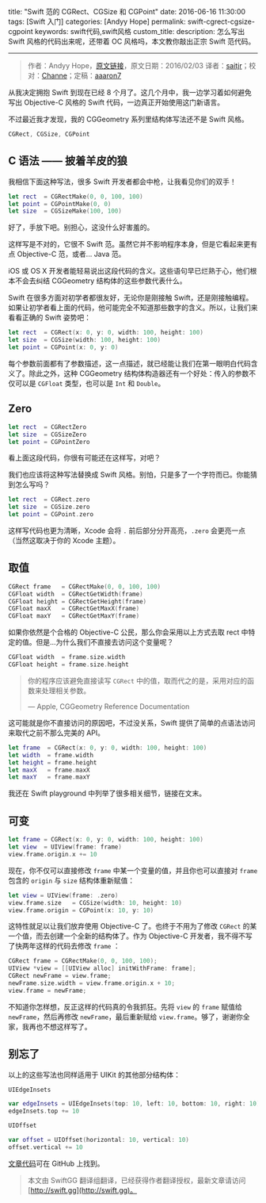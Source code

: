 title: "Swift 范的 CGRect、CGSize 和 CGPoint"
date: 2016-06-16 11:30:00
tags: [Swift 入门]
categories: [Andyy Hope]
permalink: swift-cgrect-cgsize-cgpoint
keywords: swift代码,swift风格
custom_title: 
description: 怎么写出 Swift 风格的代码出来呢，还带着 OC 风格吗，本文教你敲出正宗 Swift 范代码。

---
> 作者：Andyy Hope，[原文链接](https://medium.com/swift-programming/swift-cgrect-cgsize-cgpoint-5f4196da9cf8#.xyzjottei)，原文日期：2016/02/03
> 译者：[saitjr](http://www.saitjr.com)；校对：[Channe](undefined)；定稿：[aaaron7](http://www.jianshu.com/users/9efd08855d3a/)
  







<!--此处开始正文-->

从我决定拥抱 Swift 到现在已经 8 个月了。这几个月中，我一边学习着如何避免写出 Objective-C 风格的 Swift 代码，一边真正开始使用这门新语言。

不过最近我才发现，我的 CGGeometry 系列里结构体写法还不是 Swift 风格。

```swift
CGRect, CGSize, CGPoint
```

<!--more-->

## C 语法 —— 披着羊皮的狼

我相信下面这种写法，很多 Swift 开发者都会中枪，让我看见你们的双手！

```swift
let rect  = CGRectMake(0, 0, 100, 100)
let point = CGPointMake(0, 0)
let size  = CGSizeMake(100, 100)
```

好了，手放下吧。别担心，这没什么好害羞的。

这样写是不对的，它很不 Swift 范。虽然它并不影响程序本身，但是它看起来更有点 Objective-C 范，或者... Java 范。

iOS 或 OS X 开发者能轻易说出这段代码的含义。这些语句早已烂熟于心，他们根本不会去纠结 CGGeometry 结构体的这些参数代表什么。

Swift 在很多方面对初学者都很友好，无论你是刚接触 Swift，还是刚接触编程。如果让初学者看上面的代码，他可能完全不知道那些数字的含义。所以，让我们来看看正确的 Swift 姿势吧：

```swift
let rect  = CGRect(x: 0, y: 0, width: 100, height: 100)
let size  = CGSize(width: 100, height: 100)
let point = CGPoint(x: 0, y: 0)
```

每个参数前面都有了参数描述，这一点描述，就已经能让我们在第一眼明白代码含义了。除此之外，这种 CGGeometry 结构体构造器还有一个好处：传入的参数不仅可以是 `CGFloat` 类型，也可以是 `Int` 和 `Double`。

## Zero

```swift
let rect  = CGRectZero
let size  = CGSizeZero
let point = CGPointZero
```

看上面这段代码，你很有可能还在这样写，对吧？

我们也应该将这种写法替换成 Swift 风格。别怕，只是多了一个字符而已。你能猜到怎么写吗？

```swift
let rect  = CGRect.zero
let size  = CGSize.zero
let point = CGPoint.zero
```

这样写代码也更为清晰，Xcode 会将 `.` 前后部分分开高亮，`.zero` 会更亮一点（当然这取决于你的 Xcode 主题）。

## 取值

```swift
CGRect frame   = CGRectMake(0, 0, 100, 100)
CGFloat width  = CGRectGetWidth(frame)
CGFloat height = CGRectGetHeight(frame)
CGFloat maxX   = CGRectGetMaxX(frame)
CGFloat maxY   = CGRectGetMaxY(frame)
```

如果你依然是个合格的 Objective-C 公民，那么你会采用以上方式去取 rect 中特定的值。但是...为什么我们不直接去访问这个变量呢？

```swift
CGFloat width  = frame.size.width
CGFloat height = frame.size.height
```

>   你的程序应该避免直接读写 `CGRect` 中的值，取而代之的是，采用对应的函数来处理相关参数。
>
>   — Apple, CGGeometry Reference Documentation

这可能就是你不直接访问的原因吧，不过没关系，Swift 提供了简单的点语法访问来取代之前不那么完美的 API。

```swift
let frame  = CGRect(x: 0, y: 0, width: 100, height: 100)
let width  = frame.width
let height = frame.height
let maxX   = frame.maxX
let maxY   = frame.maxY
```

我还在 Swift playground 中列举了很多相关细节，链接在文末。

## 可变

```swift
let frame = CGRect(x: 0, y: 0, width: 100, height: 100)
let view  = UIView(frame: frame)
view.frame.origin.x += 10
```

现在，你不仅可以直接修改 `frame` 中某一个变量的值，并且你也可以直接对 `frame` 包含的 `origin` 与 `size` 结构体重新赋值：

```swift
let view = UIView(frame: .zero)
view.frame.size   = CGSize(width: 10, height: 10)
view.frame.origin = CGPoint(x: 10, y: 10)
```

这特性就足以让我们放弃使用 Objective-C 了。也终于不用为了修改 `CGRect` 的某一个值，而去创建一个全新的结构体了。作为 Objective-C 开发者，我不得不写了快两年这样的代码去修改 `frame` ：

```objective-c
CGRect frame = CGRectMake(0, 0, 100, 100);
UIView *view = [[UIView alloc] initWithFrame: frame];
CGRect newFrame = view.frame;
newFrame.size.width = view.frame.origin.x + 10;
view.frame = newFrame;
```

不知道你怎样想，反正这样的代码真的令我抓狂。先将 `view` 的 `frame` 赋值给 `newFrame`，然后再修改 `newFrame`，最后重新赋给 `view.frame`。够了，谢谢你全家，我再也不想这样写了。

## 别忘了

以上的这些写法也同样适用于 UIKit 的其他部分结构体：

```swift
UIEdgeInsets 

var edgeInsets = UIEdgeInsets(top: 10, left: 10, bottom: 10, right: 10)
edgeInsets.top += 10

UIOffset

var offset = UIOffset(horizontal: 10, vertical: 10)
offset.vertical += 10
```

[文章代码](https://github.com/andyyhope/Blog_CGGeometry)可在 GitHub 上找到。
> 本文由 SwiftGG 翻译组翻译，已经获得作者翻译授权，最新文章请访问 [http://swift.gg](http://swift.gg)。